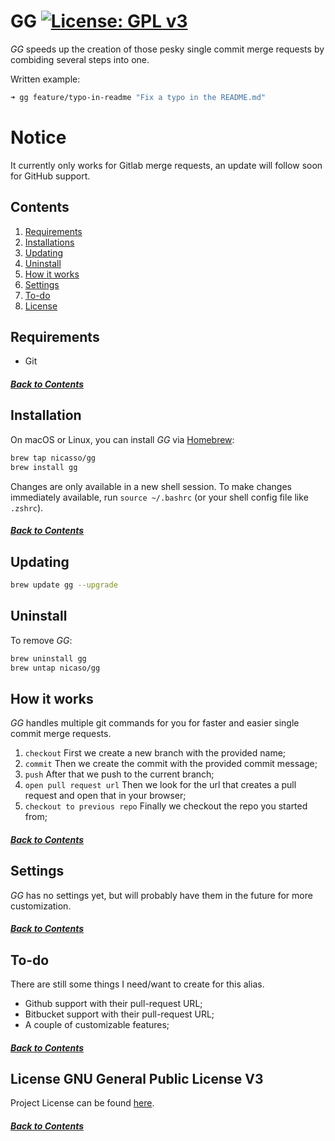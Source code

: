 # GG [![License: GPL v3](https://img.shields.io/badge/License-GPLv3-blue.svg)](LICENSE.md)

*GG* speeds up the creation of those pesky single commit merge requests by combiding several steps into one.

Written example:

```bash
➜ gg feature/typo-in-readme "Fix a typo in the README.md"
```

# Notice

It currently only works for Gitlab merge requests, an update will follow soon for GitHub support.

## Contents

1. [Requirements](#requirements)
2. [Installations](#installation)
3. [Updating](#updating)
4. [Uninstall](#uninstall)
5. [How it works](#how-it-works)
6. [Settings](#settings)
7. [To-do](#to-do)
8. [License](#license-gnu-general-public-license-v3)

## Requirements

- Git

##### [Back to Contents](#contents)

## Installation

On macOS or Linux, you can install *GG* via [Homebrew](https://brew.sh/):

```bash
brew tap nicasso/gg
brew install gg
```

Changes are only available in a new shell session. To make changes immediately
available, run `source ~/.bashrc` (or your shell config file like `.zshrc`).

##### [Back to Contents](#contents)

## Updating

```bash
brew update gg --upgrade
```

## Uninstall

To remove *GG*:

```bash
brew uninstall gg
brew untap nicaso/gg
```

## How it works

*GG* handles multiple git commands for you for faster and easier single commit merge requests.

1. `checkout` First we create a new branch with the provided name;
2. `commit` Then we create the commit with the provided commit message;
3. `push` After that we push to the current branch;
4. `open pull request url` Then we look for the url that creates a pull request and open that in your browser;
5. `checkout to previous repo` Finally we checkout the repo you started from;

##### [Back to Contents](#contents)

## Settings

*GG* has no settings yet, but will probably have them in the future for more customization.

##### [Back to Contents](#contents)

## To-do

There are still some things I need/want to create for this alias.

- Github support with their pull-request URL;
- Bitbucket support with their pull-request URL;
- A couple of customizable features;

##### [Back to Contents](#contents)

## License GNU General Public License V3
Project License can be found [here](LICENSE.md).

##### [Back to Contents](#contents)
